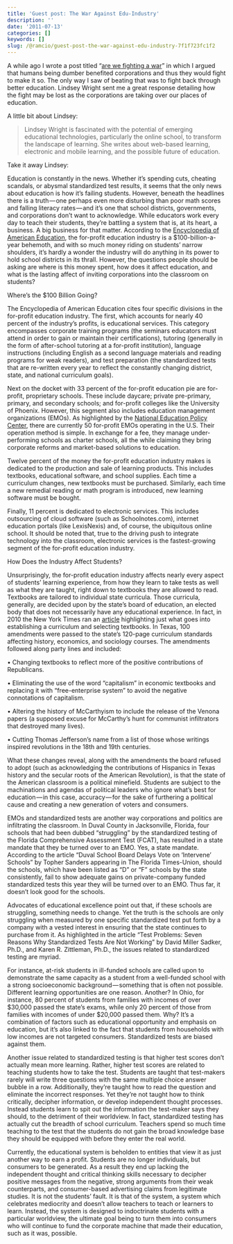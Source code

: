 ```yaml
---
title: 'Guest post: The War Against Edu-Industry'
description: ''
date: '2011-07-13'
categories: []
keywords: []
slug: /@ramcio/guest-post-the-war-against-edu-industry-7f1f723fc1f2
---
```


A while ago I wrote a post titled “[are we fighting a war](http://andremalan.net/blog/2010/07/14/are-we-fighting-a-war/ "Are we fighting a war?")” in which I argued that humans being dumber benefited corporations and thus they would fight to make it so. The only way I saw of beating that was to fight back through better education. Lindsey Wright sent me a great response detailing how the fight may be lost as the corporations are taking over our places of education.

A little bit about Lindsey:

> Lindsey Wright is fascinated with the potential of emerging educational technologies, particularly the online school, to transform the landscape of learning. She writes about web-based learning, electronic and mobile learning, and the possible future of education.

Take it away Lindsey:

Education is constantly in the news. Whether it’s spending cuts, cheating scandals, or abysmal standardized test results, it seems that the only news about education is how it’s failing students. However, beneath the headlines there is a truth — one perhaps even more disturbing than poor math scores and falling literacy rates — and it’s one that school districts, governments, and corporations don’t want to acknowledge. While educators work every day to teach their students, they’re battling a system that is, at its heart, a business. A big business for that matter. According to the [Encyclopedia of American Education](http://american-education.org/866-for-profit-education-industry.html), the for-profit education industry is a $100-billion-a-year behemoth, and with so much money riding on students’ narrow shoulders, it’s hardly a wonder the industry will do anything in its power to hold school districts in its thrall. However, the questions people should be asking are where is this money spent, how does it affect education, and what is the lasting affect of inviting corporations into the classroom on students?

Where’s the $100 Billion Going?

The Encyclopedia of American Education cites four specific divisions in the for-profit education industry. The first, which accounts for nearly 40 percent of the industry’s profits, is educational services. This category encompasses corporate training programs (the seminars educators must attend in order to gain or maintain their certifications), tutoring (generally in the form of after-school tutoring at a for-profit institution), language instructions (including English as a second language materials and reading programs for weak readers), and test preparation (the standardized tests that are re-written every year to reflect the constantly changing district, state, and national curriculum goals).

Next on the docket with 33 percent of the for-profit education pie are for-profit, proprietary schools. These include daycare; private pre-primary, primary, and secondary schools; and for-profit colleges like the University of Phoenix. However, this segment also includes education management organizations (EMOs). As highlighted by the [National Education Policy Center](http://nepc.colorado.edu/publication/profiles-profit-education-management-organizations-2007-2008), there are currently 50 for-profit EMOs operating in the U.S. Their operation method is simple. In exchange for a fee, they manage under-performing schools as charter schools, all the while claiming they bring corporate reforms and market-based solutions to education.

Twelve percent of the money the for-profit education industry makes is dedicated to the production and sale of learning products. This includes textbooks, educational software, and school supplies. Each time a curriculum changes, new textbooks must be purchased. Similarly, each time a new remedial reading or math program is introduced, new learning software must be bought.

Finally, 11 percent is dedicated to electronic services. This includes outsourcing of cloud software (such as Schoolnotes.com), internet education portals (like LexisNexis) and, of course, the ubiquitous online school. It should be noted that, true to the driving push to integrate technology into the classroom, electronic services is the fastest-growing segment of the for-profit education industry.

How Does the Industry Affect Students?

Unsurprisingly, the for-profit education industry affects nearly every aspect of students’ learning experience, from how they learn to take tests as well as what they are taught, right down to textbooks they are allowed to read. Textbooks are tailored to individual state curricula. Those curricula, generally, are decided upon by the state’s board of education, an elected body that does not necessarily have any educational experience. In fact, in 2010 the New York Times ran an [article](http://www.nytimes.com/2010/03/13/education/13texas.html) highlighting just what goes into establishing a curriculum and selecting textbooks. In Texas, 100 amendments were passed to the state’s 120-page curriculum standards affecting history, economics, and sociology courses. The amendments followed along party lines and included:

• Changing textbooks to reflect more of the positive contributions of Republicans.

• Eliminating the use of the word “capitalism” in economic textbooks and replacing it with “free-enterprise system” to avoid the negative connotations of capitalism.

• Altering the history of McCarthyism to include the release of the Venona papers (a supposed excuse for McCarthy’s hunt for communist infiltrators that destroyed many lives).

• Cutting Thomas Jefferson’s name from a list of those whose writings inspired revolutions in the 18th and 19th centuries.

What these changes reveal, along with the amendments the board refused to adopt (such as acknowledging the contributions of Hispanics in Texas history and the secular roots of the American Revolution), is that the state of the American classroom is a political minefield. Students are subject to the machinations and agendas of political leaders who ignore what’s best for education — in this case, accuracy — for the sake of furthering a political cause and creating a new generation of voters and consumers.

EMOs and standardized tests are another way corporations and politics are infiltrating the classroom. In Duval County in Jacksonville, Florida, four schools that had been dubbed “struggling” by the standardized testing of the Florida Comprehensive Assessment Test (FCAT), has resulted in a state mandate that they be turned over to an EMO. Yes, a state mandate. According to the article “Duval School Board Delays Vote on ‘Intervene’ Schools” by Topher Sanders appearing in The Florida Times-Union, should the schools, which have been listed as “D” or “F” schools by the state consistently, fail to show adequate gains on private-company funded standardized tests this year they will be turned over to an EMO. Thus far, it doesn’t look good for the schools.

Advocates of educational excellence point out that, if these schools are struggling, something needs to change. Yet the truth is the schools are only struggling when measured by one specific standardized test put forth by a company with a vested interest in ensuring that the state continues to purchase from it. As highlighted in the article “Test Problems: Seven Reasons Why Standardized Tests Are Not Working” by David Miller Sadker, Ph.D., and Karen R. Zittleman, Ph.D., the issues related to standardized testing are myriad.

For instance, at-risk students in ill-funded schools are called upon to demonstrate the same capacity as a student from a well-funded school with a strong socioeconomic background — something that is often not possible. Different learning opportunities are one reason. Another? In Ohio, for instance, 80 percent of students from families with incomes of over $30,000 passed the state’s exams, while only 20 percent of those from families with incomes of under $20,000 passed them. Why? It’s a combination of factors such as educational opportunity and emphasis on education, but it’s also linked to the fact that students from households with low incomes are not targeted consumers. Standardized tests are biased against them.

Another issue related to standardized testing is that higher test scores don’t actually mean more learning. Rather, higher test scores are related to teaching students how to take the test. Students are taught that test-makers rarely will write three questions with the same multiple choice answer bubble in a row. Additionally, they’re taught how to read the question and eliminate the incorrect responses. Yet they’re not taught how to think critically, decipher information, or develop independent thought processes. Instead students learn to spit out the information the test-maker says they should, to the detriment of their worldview. In fact, standardized testing has actually cut the breadth of school curriculum. Teachers spend so much time teaching to the test that the students do not gain the broad knowledge base they should be equipped with before they enter the real world.

Currently, the educational system is beholden to entities that view it as just another way to earn a profit. Students are no longer individuals, but consumers to be generated. As a result they end up lacking the independent thought and critical thinking skills necessary to decipher positive messages from the negative, strong arguments from their weak counterparts, and consumer-based advertising claims from legitimate studies. It is not the students’ fault. It is that of the system, a system which celebrates mediocrity and doesn’t allow teachers to teach or learners to learn. Instead, the system is designed to indoctrinate students with a particular worldview, the ultimate goal being to turn them into consumers who will continue to fund the corporate machine that made their education, such as it was, possible.